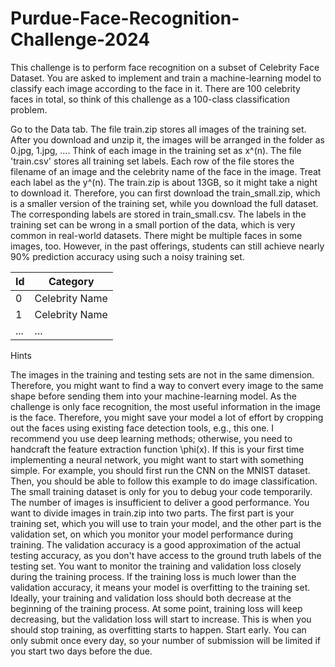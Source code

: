 # Purdue-Face-Recognition-Challenge-2024
This challenge is to perform face recognition on a subset of Celebrity Face Dataset. You are asked to implement and train a machine-learning model to classify each image according to the face in it. There are 100 celebrity faces in total, so think of this challenge as a 100-class classification problem.

Go to the Data tab. The file train.zip stores all images of the training set. After you download and unzip it, the images will be arranged in the folder as 0.jpg, 1.jpg, …. Think of each image in the training set as x^(n). The file 'train.csv' stores all training set labels. Each row of the file stores the filename of an image and the celebrity name of the face in the image. Treat each label as the y^(n). The train.zip is about 13GB, so it might take a night to download it. Therefore, you can first download the train_small.zip, which is a smaller version of the training set, while you download the full dataset. The corresponding labels are stored in train_small.csv. The labels in the training set can be wrong in a small portion of the data, which is very common in real-world datasets. There might be multiple faces in some images, too. However, in the past offerings, students can still achieve nearly 90% prediction accuracy using such a noisy training set.

| Id     | Category |
|----------|-----------|
| 0 | Celebrity Name |
| 1 | Celebrity Name |
| ... | ...|


Hints

The images in the training and testing sets are not in the same dimension. Therefore, you might want to find a way to convert every image to the same shape before sending them into your machine-learning model.
As the challenge is only face recognition, the most useful information in the image is the face. Therefore, you might save your model a lot of effort by cropping out the faces using existing face detection tools, e.g., this one.
I recommend you use deep learning methods; otherwise, you need to handcraft the feature extraction function \phi(x). If this is your first time implementing a neural network, you might want to start with something simple. For example, you should first run the CNN on the MNIST dataset. Then, you should be able to follow this example to do image classification.
The small training dataset is only for you to debug your code temporarily. The number of images is insufficient to deliver a good performance.
You want to divide images in train.zip into two parts. The first part is your training set, which you will use to train your model, and the other part is the validation set, on which you monitor your model performance during training. The validation accuracy is a good approximation of the actual testing accuracy, as you don't have access to the ground truth labels of the testing set.
You want to monitor the training and validation loss closely during the training process. If the training loss is much lower than the validation accuracy, it means your model is overfitting to the training set. Ideally, your training and validation loss should both decrease at the beginning of the training process. At some point, training loss will keep decreasing, but the validation loss will start to increase. This is when you should stop training, as overfitting starts to happen.
Start early. You can only submit once every day, so your number of submission will be limited if you start two days before the due.
